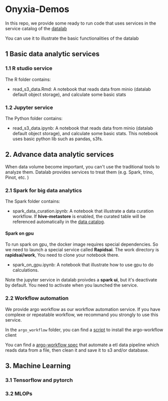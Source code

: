 # Onyxia-Demos

In this repo, we provide some ready to run code that uses services in the service catalog of the [datalab](https://datalab.sspcloud.fr/home)

You can use it to illustrate the basic functionalities of the datalab

## 1 Basic data analytic services

### 1.1 R studio service

The R folder contains:

- read_s3_data.Rmd: A notebook that reads data from minio (datalab default object storage), and calculate some basic stats

### 1.2 Jupyter service

The Python folder contains:

- read_s3_data.ipynb: A notebook that reads data from minio (datalab default object storage), and calculate some basic stats. This notebook uses basic python lib such as pandas, s3fs.

## 2. Advance data analytic services

When data volume become important, you can't use the traditional tools to analyze them. Datalab provides services to treat them (e.g. Spark, trino, Pinot, etc. )

### 2.1 Spark for big data analytics
 
The Spark folder contains:

- spark_data_curation.ipynb: A notebook that illustrate a data curation workflow. If **hive-metastore** is enabled, the curated table will be referenced automatically in the [data catalog](https://atlas.lab.sspcloud.fr/index.html#!/search). 

#### Spark on gpu 

To run spark on gpu, the docker image requires special dependencies. So we need to launch a special service called **Rapidsai**. The work directory is **rapidsai/work**, You need to clone your notebook there. 

- spark_on_gpu.ipynb: A notebook that illustrate how to use gpu to do calculations. 

Note the jupyter service in datalab proivdes a **spark ui**, but it's deactivate by default. You need to activate when you launched the service. 

### 2.2 Workflow automation

We provide argo workflow as our workflow automation service. If you have complexe or repeatable workflow, we recommand you strongly to use this service.
 
In the `argo_workflow` folder, you can find a [script](argo_workflow/argo_client_install.sh) to install the argo-workflow client

You can find a [argo-workflow spec](argo_workflow/pokemon_data_pipeline.yaml) that automate a etl data pipeline which reads data from a file, then clean it and save it to s3 and/or database.  

## 3. Machine Learning

### 3.1 Tensorflow and pytorch

### 3.2 MLOPs
